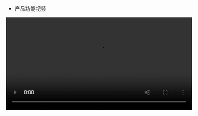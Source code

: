 * 产品功能视频
  
<video id="video" width="100%" controls>
      <source id="mp4" src="./video/intro1.mp4" type="video/mp4">
      你的浏览器不支持 HTML video.
</video>